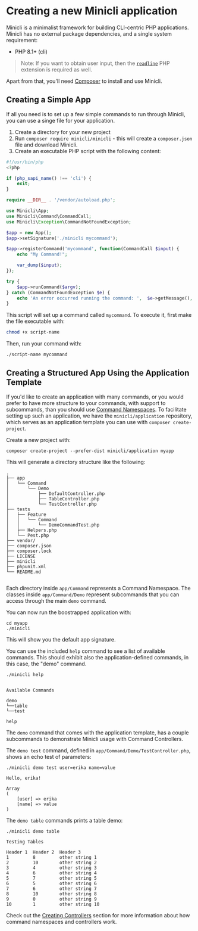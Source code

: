 # Creating a new Minicli application

Minicli is a minimalist framework for building CLI-centric PHP applications. Minicli has no external package dependencies, and a single system requirement:

- PHP 8.1+ (cli)

> Note: If you want to obtain user input, then the [`readline`](https://www.php.net/manual/en/function.readline.php) PHP extension is required as well.

Apart from that, you'll need [Composer](https://getcomposer.org/) to install and use Minicli.

## Creating a Simple App

If all you need is to set up a few simple commands to run through Minicli, you can use a singe file for your application.

1. Create a directory for your new project
2. Run `composer require minicli/minicli` - this will create a `composer.json` file and download Minicli.
3. Create an executable PHP script with the following content:

```php
#!/usr/bin/php
<?php

if (php_sapi_name() !== 'cli') {
    exit;
}

require __DIR__ . '/vendor/autoload.php';

use Minicli\App;
use Minicli\Command\CommandCall;
use Minicli\Exception\CommandNotFoundException;

$app = new App();
$app->setSignature('./minicli mycommand');

$app->registerCommand('mycommand', function(CommandCall $input) {
    echo "My Command!";

    var_dump($input);
});

try {
    $app->runCommand($argv);
} catch (CommandNotFoundException $e) {
    echo 'An error occurred running the command: ',  $e->getMessage(), "\n";
}
```

This script will set up a command called `mycommand`. To execute it, first make the file executable with:

```bash
chmod +x script-name
```

Then, run your command with:

```bash
./script-name mycommand
```

## Creating a Structured App Using the Application Template

If you'd like to create an application with many commands, or you would prefer to have more structure to your commands, with support to subcommands, than you should use [Command Namespaces](/02-command_namespaces). 
To facilitate setting up such an application, we have the `minicli/application` repository, which serves as an application template you can use with `composer create-project`.

Create a new project with:

```shell
composer create-project --prefer-dist minicli/application myapp
```

This will generate a directory structure like the following:

```
.
├── app
│   └── Command
│       └── Demo
│           ├── DefaultController.php
│           ├── TableController.php
│           └── TestController.php
├── tests
│   ├── Feature
│   │   └── Command
│   │       └── DemoCommandTest.php
│   ├── Helpers.php
│   └── Pest.php
├── vendor/
├── composer.json
├── composer.lock
├── LICENSE
├── minicli
├── phpunit.xml
└── README.md


```

Each directory inside `app/Command` represents a Command Namespace.
The classes inside `app/Command/Demo` represent subcommands that you can access through the main `demo` command.

You can now run the boostrapped application with:

```shell
cd myapp
./minicli
```

This will show you the default app signature.

You can use the included `help` command to see a list of available commands. This should exhibit also the application-defined commands, in this case, the "demo" command.

```shell
./minicli help
```
```shell

Available Commands

demo
└──table
└──test

help

```
The `demo` command that comes with the application template, has a couple subcommands to demonstrate Minicli usage with Command Controllers.

The `demo test` command, defined in `app/Command/Demo/TestController.php`, shows an echo test of parameters:

```
./minicli demo test user=erika name=value
```

```
Hello, erika!

Array
(
    [user] => erika
    [name] => value
)
```

The `demo table` commands prints a table demo:

```shell
./minicli demo table
```

```shell
Testing Tables

Header 1  Header 2  Header 3        
1         8         other string 1  
2         10        other string 2  
3         4         other string 3  
4         6         other string 4  
5         7         other string 5  
6         5         other string 6  
7         6         other string 7  
8         10        other string 8  
9         0         other string 9  
10        1         other string 10 
```

Check out the [Creating Controllers](/getting_started/creating-controllers) section for more information about how command namespaces and controllers work.